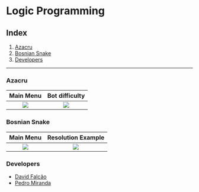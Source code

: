 # Logic Programming

## Index

1. [Azacru](#azacru)
2. [Bosnian Snake](#bosnian-snake)
3. [Developers](#developers)

***


### Azacru

Main Menu                  |  Bot difficulty
:-------------------------:|:-------------------------:|
![](https://github.com/pmiranda07/PLOG/blob/master/t1/report/Imagem8.png?raw=true)  |  ![](https://github.com/pmiranda07/PLOG/blob/master/t1/report/Imagem9.png?raw=true)  

### Bosnian Snake

Main Menu                  |  Resolution Example
:-------------------------:|:-------------------------:|               
![](https://github.com/davidrsfalcao/PLOG-FEUP/blob/master/t2/report/Imagem1.png)   |   ![](https://github.com/davidrsfalcao/PLOG-FEUP/blob/master/t2/report/Imagem2.png)


### Developers

* [David Falcão](https://github.com/davidrsfalcao) 
* [Pedro Miranda](https://github.com/pmiranda07)
